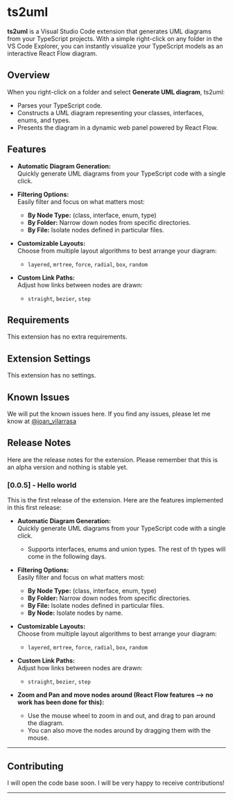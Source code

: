 # ts2uml

**ts2uml** is a Visual Studio Code extension that generates UML diagrams from your TypeScript projects. With a simple right-click on any folder in the VS Code Explorer, you can instantly visualize your TypeScript models as an interactive React Flow diagram.

## Overview

When you right-click on a folder and select **Generate UML diagram**, ts2uml:
- Parses your TypeScript code.
- Constructs a UML diagram representing your classes, interfaces, enums, and types.
- Presents the diagram in a dynamic web panel powered by React Flow.

## Features

- **Automatic Diagram Generation:**  
  Quickly generate UML diagrams from your TypeScript code with a single click.

- **Filtering Options:**  
  Easily filter and focus on what matters most:
  - **By Node Type:** (class, interface, enum, type)
  - **By Folder:** Narrow down nodes from specific directories.
  - **By File:** Isolate nodes defined in particular files.

- **Customizable Layouts:**  
  Choose from multiple layout algorithms to best arrange your diagram:
  - `layered`, `mrtree`, `force`, `radial`, `box`, `random`

- **Custom Link Paths:**  
  Adjust how links between nodes are drawn:
  - `straight`, `bezier`, `step`

## Requirements

This extension has no extra requirements.

## Extension Settings

This extension has no settings.

## Known Issues

We will put the known issues here.
If you find any issues, please let me know at [@joan_vilarrasa](https://x.com/joan_vilarrasa)

## Release Notes

Here are the release notes for the extension. Please remember that this is an alpha version and nothing is stable yet.

### [0.0.5] - Hello world

This is the first release of the extension.
Here are the features implemented in this first release:
- **Automatic Diagram Generation:**  
  Quickly generate UML diagrams from your TypeScript code with a single click.
  - Supports interfaces, enums and union types. The rest of th types will come in the following days.

- **Filtering Options:**  
  Easily filter and focus on what matters most:
  - **By Node Type:** (class, interface, enum, type)
  - **By Folder:** Narrow down nodes from specific directories.
  - **By File:** Isolate nodes defined in particular files.
  - **By Node:** Isolate nodes by name.

- **Customizable Layouts:**  
  Choose from multiple layout algorithms to best arrange your diagram:
  - `layered`, `mrtree`, `force`, `radial`, `box`, `random`

- **Custom Link Paths:**  
  Adjust how links between nodes are drawn:
  - `straight`, `bezier`, `step`

- **Zoom and Pan and move nodes around (React Flow features --> no work has been done for this):**  
    - Use the mouse wheel to zoom in and out, and drag to pan around the diagram.
    - You can also move the nodes around by dragging them with the mouse.

---

## Contributing

I will open the code base soon. I will be very happy to receive contributions!

---


